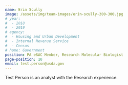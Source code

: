```yaml
---
name: Erin Scully
image: /assets/img/team-images/erin-scully-300-300.jpg
# year:
#  - 2018
#  - 2019
# agency:   
#  - Housing and Urban Development
#  - Internal Revenue Service
#  - Census
# home: Government
position: PA eSAC Member, Research Molecular Biologist
page-position: 10
email: test.person@usda.gov
---
```


Test Person is an analyst with the Research experience.
